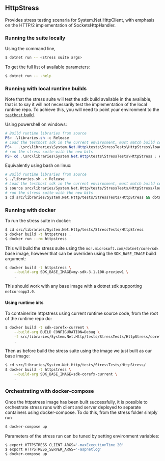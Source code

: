 ## HttpStress

Provides stress testing scenaria for System.Net.HttpClient, with emphasis on the HTTP/2 implementation of SocketsHttpHandler.

### Running the suite locally

Using the command line,

```bash
$ dotnet run -- <stress suite args>
```

To get the full list of available parameters:

```bash
$ dotnet run -- -help
```

### Running with local runtime builds

Note that the stress suite will test the sdk build available in the available,
that is to say it will not necessarily test the implementation of the local runtime repo.
To achieve this, you will need to point your environment to the [`testhost` build](https://github.com/dotnet/runtime/blob/master/docs/coreclr/building/testing-with-corefx.md).

Using powershell on windows:

```powershell
# Build runtime libraries from source
PS> .\libraries.sh -c Release
# Load the testhost sdk in the current environment, must match build configuration
PS> . .\src\libraries\System.Net.Http\tests\StressTests\HttpStress\load-corefx-testhost.ps1 -c Release
# run the stress suite with the new bits
PS> cd .\src\libraries\System.Net.Http\tests\StressTests\HttpStress ; dotnet run -c Release -- <stress args>
```

Equivalently using bash on linux:

```bash
# Build runtime libraries from source
$ ./libraries.sh -c Release
# Load the testhost sdk in the current environment, must match build configuration
$ source src/libraries/System.Net.Http/tests/StressTests/HttpStress/load-corefx-testhost.sh -c Release
# run the stress suite with the new bits
$ cd src/libraries/System.Net.Http/tests/StressTests/HttpStress && dotnet run -- <stress args>
```

### Running with docker

To run the stress suite in docker:

```bash
$ cd src/libraries/System.Net.Http/tests/StressTests/HttpStress
$ docker build -t httpstress .
$ docker run --rm httpstress
```

This will build the stress suite using the `mcr.microsoft.com/dotnet/core/sdk` base image,
however that can be overriden using the `SDK_BASE_IMAGE` build argument:

```bash
$ docker build -t httpstress \
    --build-arg SDK_BASE_IMAGE=my-sdk-3.1.100-preview1 \
    .
```

This should work with any base image with a dotnet sdk supporting `netcoreapp3.0`.

#### Using runtime bits

To containerize httpstress using current runtime source code, from the root of the runtime repo do:
```bash
$ docker build -t sdk-corefx-current \
    --build-arg BUILD_CONFIGURATION=Debug \
    -f src/libraries/System.Net.Http/tests/StressTests/HttpStress/corefx.Dockerfile \
    .
```
Then as before build the stress suite using the image we just built as our base image:
```bash
$ cd src/libraries/System.Net.Http/tests/StressTests/HttpStress/
$ docker build -t httpstress \
    --build-arg SDK_BASE_IMAGE=sdk-corefx-current \
    .
```

### Orchestrating with docker-compose

Once the httpstress image has been built successfully, 
it is possible to orchestrate stress runs with client and server deployed to separate containers
using docker-compose. 
To do this, from the stress folder simply run
```bash
$ docker-compose up
```
Parameters of the stress run can be tuned by setting environment variables:
```bash
$ export HTTPSTRESS_CLIENT_ARGS='-maxExecutionTime 20'
$ export HTTPSTRESS_SERVER_ARGS='-aspnetlog'
$ docker-compose up
```
